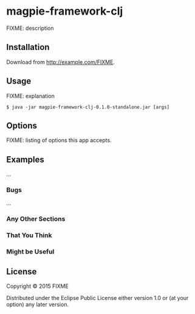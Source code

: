 # magpie-framework-clj

FIXME: description

## Installation

Download from http://example.com/FIXME.

## Usage

FIXME: explanation

    $ java -jar magpie-framework-clj-0.1.0-standalone.jar [args]

## Options

FIXME: listing of options this app accepts.

## Examples

...

### Bugs

...

### Any Other Sections
### That You Think
### Might be Useful

## License

Copyright © 2015 FIXME

Distributed under the Eclipse Public License either version 1.0 or (at
your option) any later version.
